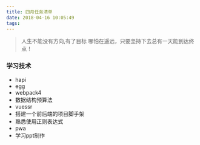 ```yaml
---
title: 四月任务清单
date: 2018-04-16 10:05:49
tags: 
---
```



> 人生不能没有方向,有了目标 哪怕在遥远，只要坚持下去总有一天能到达终点！

### 学习技术

- hapi
- egg
- webpack4
- 数据结构预算法
- vuessr
- 搭建一个前后端的项目脚手架
- 熟悉使用正则表达式
- pwa
- 学习ppt制作
